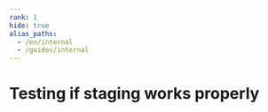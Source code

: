 ```yaml
---
rank: 1
hide: true
alias_paths:
  - /en/internal
  - /guides/internal
---
```


# Testing if staging works properly